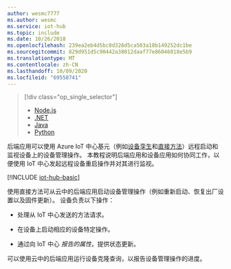```yaml
---
author: wesmc7777
ms.author: wesmc
ms.service: iot-hub
ms.topic: include
ms.date: 10/26/2018
ms.openlocfilehash: 239ea2eb4d5bc8d326d5ca503a18b149252dc1be
ms.sourcegitcommit: 829d951d5c90442a38012daaf77e86046018e5b9
ms.translationtype: MT
ms.contentlocale: zh-CN
ms.lasthandoff: 10/09/2020
ms.locfileid: "69558741"
---
```

> [!div class="op_single_selector"]
> * [Node.js](../articles/iot-hub/iot-hub-node-node-device-management-get-started.md)
> * [.NET](../articles/iot-hub/iot-hub-csharp-csharp-device-management-get-started.md)
> * [Java](../articles/iot-hub/iot-hub-java-java-device-management-getstarted.md)
> * [Python](../articles/iot-hub/iot-hub-python-python-device-management-get-started.md)

后端应用可以使用 Azure IoT 中心基元（例如[设备孪生][lnk-devtwin]和[直接方法][lnk-c2dmethod]）远程启动和监视设备上的设备管理操作。 本教程说明后端应用和设备应用如何协同工作，以便使用 IoT 中心发起远程设备重启操作并对其进行监视。

[!INCLUDE [iot-hub-basic](iot-hub-basic-whole.md)]

使用直接方法可从云中的后端应用启动设备管理操作（例如重新启动、恢复出厂设置以及固件更新）。 设备负责以下操作：

* 处理从 IoT 中心发送的方法请求。

* 在设备上启动相应的设备特定操作。

* 通过向 IoT 中心 *报告的属性*，提供状态更新。

可以使用云中的后端应用运行设备克隆查询，以报告设备管理操作的进度。

[lnk-devtwin]: ../articles/iot-hub/iot-hub-devguide-device-twins.md
[lnk-c2dmethod]: ../articles/iot-hub/iot-hub-devguide-direct-methods.md
